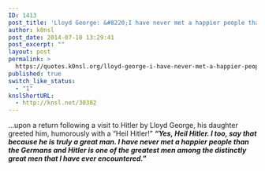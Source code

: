 ```yaml
---
ID: 1413
post_title: 'Lloyd George: &#8220;I have never met a happier people than the Germans&#8221;'
author: k0nsl
post_date: 2014-07-10 13:29:41
post_excerpt: ""
layout: post
permalink: >
  https://quotes.k0nsl.org/lloyd-george-i-have-never-met-a-happier-people-than-the-germans.html
published: true
switch_like_status:
  - "1"
knslShortURL:
  - http://knsl.net/30382
---
```

...upon a return following a visit to Hitler by Lloyd George, his daughter greeted him, humorously with a “Heil Hitler!” <em><strong>“Yes, Heil Hitler. I too, say that because he is truly a great man. I have never met a happier people than the Germans and Hitler is one of the greatest men among the distinctly great men that I have ever encountered.”</strong></em>